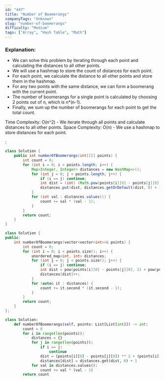 ```yaml
---
id: "447"
title: "Number of Boomerangs"
companyTags: "Unknown"
slug: "number-of-boomerangs"
difficulty: "Medium"
tags: ["Array", "Hash Table", "Math"]
---
```


### Explanation:
- We can solve this problem by iterating through each point and calculating the distances to all other points.
- We will use a hashmap to store the count of distances for each point.
- For each point, we calculate the distance to all other points and store them in the hashmap.
- For any two points with the same distance, we can form a boomerang with the current point.
- The number of boomerangs for a single point is calculated by choosing 2 points out of n, which is n*(n-1).
- Finally, we sum up the number of boomerangs for each point to get the total count.

Time Complexity: O(n^2) - We iterate through all points and calculate distances to all other points.
Space Complexity: O(n) - We use a hashmap to store distances for each point.

:

```java
class Solution {
    public int numberOfBoomerangs(int[][] points) {
        int count = 0;
        for (int i = 0; i < points.length; i++) {
            Map<Integer, Integer> distances = new HashMap<>();
            for (int j = 0; j < points.length; j++) {
                if (i == j) continue;
                int dist = (int) (Math.pow(points[i][0] - points[j][0], 2) + Math.pow(points[i][1] - points[j][1], 2));
                distances.put(dist, distances.getOrDefault(dist, 0) + 1);
            }
            for (int val : distances.values()) {
                count += val * (val - 1);
            }
        }
        return count;
    }
}
```

```cpp
class Solution {
public:
    int numberOfBoomerangs(vector<vector<int>>& points) {
        int count = 0;
        for (int i = 0; i < points.size(); i++) {
            unordered_map<int, int> distances;
            for (int j = 0; j < points.size(); j++) {
                if (i == j) continue;
                int dist = pow(points[i][0] - points[j][0], 2) + pow(points[i][1] - points[j][1], 2);
                distances[dist]++;
            }
            for (auto& it : distances) {
                count += it.second * (it.second - 1);
            }
        }
        return count;
    }
};
```

```python
class Solution:
    def numberOfBoomerangs(self, points: List[List[int]]) -> int:
        count = 0
        for i in range(len(points)):
            distances = {}
            for j in range(len(points)):
                if i == j:
                    continue
                dist = (points[i][0] - points[j][0]) ** 2 + (points[i][1] - points[j][1]) ** 2
                distances[dist] = distances.get(dist, 0) + 1
            for val in distances.values():
                count += val * (val - 1)
        return count
```